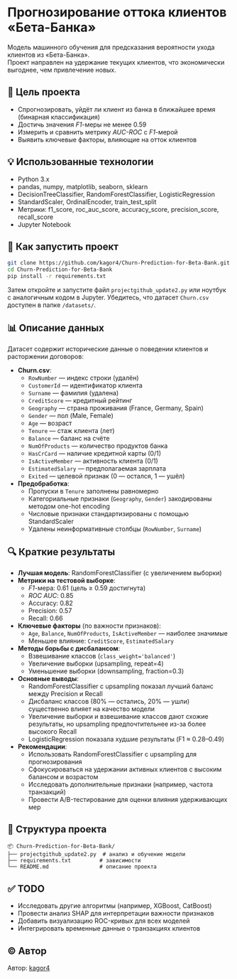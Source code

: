 # Прогнозирование оттока клиентов «Бета-Банка»

Модель машинного обучения для предсказания вероятности ухода клиентов из «Бета-Банка».  
Проект направлен на удержание текущих клиентов, что экономически выгоднее, чем привлечение новых.

## 🎯 Цель проекта

- Спрогнозировать, уйдёт ли клиент из банка в ближайшее время (бинарная классификация)
- Достичь значения *F1*-меры не менее 0.59
- Измерить и сравнить метрику *AUC-ROC* с *F1*-мерой
- Выявить ключевые факторы, влияющие на отток клиентов

## 💡 Использованные технологии

- Python 3.x
- pandas, numpy, matplotlib, seaborn, sklearn
- DecisionTreeClassifier, RandomForestClassifier, LogisticRegression
- StandardScaler, OrdinalEncoder, train_test_split
- Метрики: f1_score, roc_auc_score, accuracy_score, precision_score, recall_score
- Jupyter Notebook

## 🧪 Как запустить проект

```bash
git clone https://github.com/kagor4/Churn-Prediction-for-Beta-Bank.git
cd Churn-Prediction-for-Beta-Bank
pip install -r requirements.txt
```

Затем откройте и запустите файл `projectgithub_update2.py` или ноутбук с аналогичным кодом в Jupyter. Убедитесь, что датасет `Churn.csv` доступен в папке `/datasets/`.

## 📊 Описание данных

Датасет содержит исторические данные о поведении клиентов и расторжении договоров:
- **Churn.csv**:
  - `RowNumber` — индекс строки (удалён)
  - `CustomerId` — идентификатор клиента
  - `Surname` — фамилия (удалена)
  - `CreditScore` — кредитный рейтинг
  - `Geography` — страна проживания (France, Germany, Spain)
  - `Gender` — пол (Male, Female)
  - `Age` — возраст
  - `Tenure` — стаж клиента (лет)
  - `Balance` — баланс на счёте
  - `NumOfProducts` — количество продуктов банка
  - `HasCrCard` — наличие кредитной карты (0/1)
  - `IsActiveMember` — активность клиента (0/1)
  - `EstimatedSalary` — предполагаемая зарплата
  - `Exited` — целевой признак (0 — остался, 1 — ушёл)
- **Предобработка**:
  - Пропуски в `Tenure` заполнены равномерно
  - Категориальные признаки (`Geography`, `Gender`) закодированы методом one-hot encoding
  - Числовые признаки стандартизированы с помощью StandardScaler
  - Удалены неинформативные столбцы (`RowNumber`, `Surname`)

## 🔍 Краткие результаты

- **Лучшая модель**: RandomForestClassifier (с увеличением выборки)
- **Метрики на тестовой выборке**:
  - *F1*-мера: 0.61 (цель ≥ 0.59 достигнута)
  - *ROC AUC*: 0.85
  - Accuracy: 0.82
  - Precision: 0.57
  - Recall: 0.66
- **Ключевые факторы** (по важности признаков):
  - `Age`, `Balance`, `NumOfProducts`, `IsActiveMember` — наиболее значимые
  - Меньшее влияние: `CreditScore`, `EstimatedSalary`
- **Методы борьбы с дисбалансом**:
  - Взвешивание классов (`class_weight='balanced'`)
  - Увеличение выборки (upsampling, repeat=4)
  - Уменьшение выборки (downsampling, fraction=0.3)
- **Основные выводы**:
  - RandomForestClassifier с upsampling показал лучший баланс между Precision и Recall
  - Дисбаланс классов (80% — остались, 20% — ушли) существенно влияет на качество модели
  - Увеличение выборки и взвешивание классов дают схожие результаты, но upsampling предпочтительнее из-за более высокого Recall
  - LogisticRegression показала худшие результаты (F1 ≈ 0.28–0.49)
- **Рекомендации**:
  - Использовать RandomForestClassifier с upsampling для прогнозирования
  - Сфокусироваться на удержании активных клиентов с высоким балансом и возрастом
  - Исследовать дополнительные признаки (например, частота транзакций)
  - Провести A/B-тестирование для оценки влияния удерживающих мер

## 📁 Структура проекта

```
📦 Churn-Prediction-for-Beta-Bank/
├── projectgithub_update2.py  # анализ и обучение модели
├── requirements.txt         # зависимости
└── README.md                # описание проекта
```

## ✅ TODO

- Исследовать другие алгоритмы (например, XGBoost, CatBoost)
- Провести анализ SHAP для интерпретации важности признаков
- Добавить визуализацию ROC-кривых для всех моделей
- Интегрировать временные данные о транзакциях клиентов

## © Автор

Автор: [kagor4](https://github.com/kagor4)  
